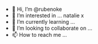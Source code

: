 - 👋 Hi, I’m @rubenoke
- 👀 I’m interested in ... natalie x
- 🌱 I’m currently learning ...
- 💞️ I’m looking to collaborate on ...
- 📫 How to reach me ...

<!---
rubenoke/rubenoke is a ✨ special ✨ repository because its `README.md` (this file) appears on your GitHub profile.
You can click the Preview link to take a look at your changes.
--->
